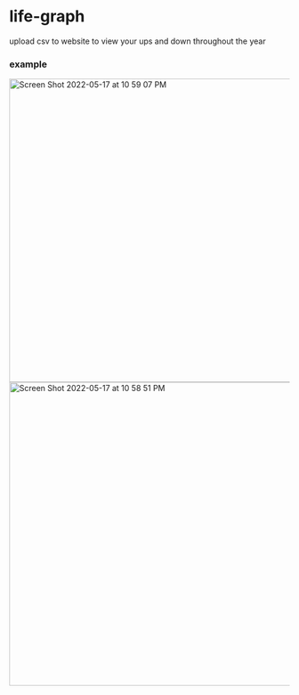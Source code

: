 # life-graph
upload csv to website to view your ups and down throughout the year

### example

<img width="545" alt="Screen Shot 2022-05-17 at 10 59 07 PM" src="https://user-images.githubusercontent.com/30352270/168968538-544543dd-659b-4ec5-9ed9-6dbaf4ca4d40.png">

<img width="545" alt="Screen Shot 2022-05-17 at 10 58 51 PM" src="https://user-images.githubusercontent.com/30352270/168968548-52af1db8-456e-4262-8c67-1165945afbcd.png">
